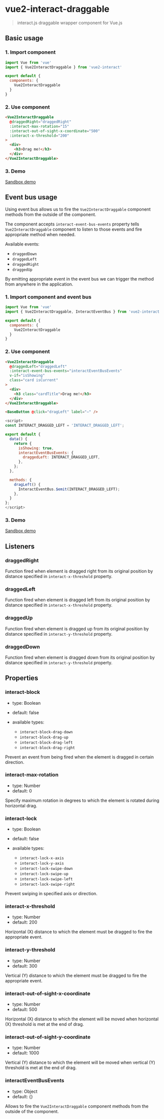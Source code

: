 # vue2-interact-draggable

> interact.js draggable wrapper component for Vue.js

## Basic usage

### 1. Import component
```js
import Vue from 'vue'
import { Vue2InteractDraggable } from 'vue2-interact'

export default {
  components: {
    Vue2InteractDraggable
  }
}
```

### 2. Use component
```html
<Vue2InteractDraggable
  @draggedRight="draggedRight"
  :interact-max-rotation="15"
  :interact-out-of-sight-x-coordinate="500"
  :interact-x-threshold="200"
>
  <div>
    <h3>Drag me!</h3>
  </div>
</Vue2InteractDraggable>
```

### 3. Demo

<DemoInteractDraggable />

[Sandbox demo](https://codesandbox.io/s/n34kv9n2wp)

## Event bus usage
Using event bus allows us to fire the `Vue2InteractDraggable` component methods from the outside of the component. 

The component accepts `interact-event-bus-events` property tells `Vue2InteractDraggable` component to listen to those events and fire appropriate method when needed.

Available events:
  - `draggedDown`
  - `draggedLeft`
  - `draggedRight`
  - `draggedUp`

By emitting appropriate event in the event bus we can trigger the method from anywhere in the application.

### 1. Import component and event bus
```js
import Vue from 'vue'
import { Vue2InteractDraggable, InteractEventBus } from 'vue2-interact'

export default {
  components: {
    Vue2InteractDraggable
  }
}
```

### 2. Use component
```html
<Vue2InteractDraggable
  @draggedLeft="draggedLeft"
  :interact-event-bus-events="interactEventBusEvents"
  v-if="isShowing"
  class="card isCurrent"
>
  <div>
    <h3 class="cardTitle">Drag me!</h3>
  </div>
</Vue2InteractDraggable>

<BaseButton @click="dragLeft" label="⇦" />
```

```js
<script>
const INTERACT_DRAGGED_LEFT = 'INTERACT_DRAGGED_LEFT';

export default {
  data() {
    return {
      isShowing: true,
      interactEventBusEvents: {
        draggedLeft: INTERACT_DRAGGED_LEFT,
      },
    };
  },

  methods: {
    dragLeft() {
      InteractEventBus.$emit(INTERACT_DRAGGED_LEFT);
    },
  }
};
</script>
```

### 3. Demo

<DemoInteractDraggableWithEventBus />

[Sandbox demo](https://codesandbox.io/s/5wo373kqwk)

## Listeners

### draggedRight

Function fired when element is dragged right from its original position by distance specified in `interact-x-threshold` property.

### draggedLeft

Function fired when element is dragged left from its original position by distance specified in `interact-x-threshold` property.

### draggedUp

Function fired when element is dragged up from its original position by distance specified in `interact-y-threshold` property.

### draggedDown

Function fired when element is dragged down from its original position by distance specified in `interact-y-threshold` property.

## Properties

### interact-block

- type: Boolean
- default: false

- available types:
  - `interact-block-drag-down`
  - `interact-block-drag-up`
  - `interact-block-drag-left`
  - `interact-block-drag-right`

Prevent an event from being fired when the element is dragged in certain direction.

### interact-max-rotation

- type: Number
- default: 0

Specify maximum rotation in degrees to which the element is rotated during horizontal drag.

### interact-lock

- type: Boolean
- default: false

- available types:
  - `interact-lock-x-axis`
  - `interact-lock-y-axis`
  - `interact-lock-swipe-down`
  - `interact-lock-swipe-up`
  - `interact-lock-swipe-left`
  - `interact-lock-swipe-right`

Prevent swiping in specified axis or direction.

### interact-x-threshold

- type: Number
- default: 200

Horizontal (X) distance to which the element must be dragged to fire the appropriate event.

### interact-y-threshold

- type: Number
- default: 300

Vertical (Y) distance to which the element must be dragged to fire the appropriate event.

### interact-out-of-sight-x-coordinate

- type: Number
- default: 500

Horizontal (X) distance to which the element will be moved when horizontal (X) threshold is met at the end of drag.

### interact-out-of-sight-y-coordinate

- type: Number
- default: 1000

Vertical (Y) distance to which the element will be moved when vertical (Y) threshold is met at the end of drag.

### interactEventBusEvents

- type: Object
- default: {}

Allows to fire the `Vue2InteractDraggable` component methods from the outside of the component.
